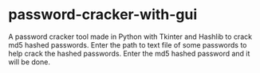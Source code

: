 # password-cracker-with-gui
A password cracker tool made in Python with Tkinter and Hashlib to crack md5 hashed passwords.
Enter the path to text file of some passwords to help crack the hashed passwords. Enter the md5 hashed password and it will be done.
